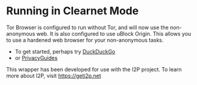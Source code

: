 Running in Clearnet Mode
========================

Tor Browser is configured to run without Tor, and will now use the non-anonymous
web. It is also configured to use uBlock Origin. This allows you to use a hardened
web browser for your non-anonymous tasks.

 - To get started, perhaps try [DuckDuckGo](https://duckduckgo.com)
 - or [PrivacyGuides](https://privacyguides.org/)

This wrapper has been developed for use with the I2P project. To learn more about I2P,
visit https://geti2p.net